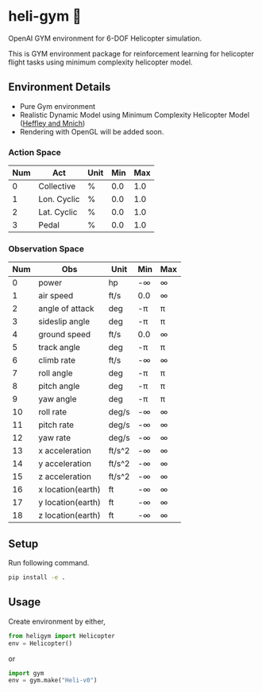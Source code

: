 # heli-gym 🚁
OpenAI GYM environment for 6-DOF Helicopter simulation.

This is GYM environment package for reinforcement learning for helicopter flight tasks using minimum complexity helicopter model.

## Environment Details

* Pure Gym environment
* Realistic Dynamic Model using Minimum Complexity Helicopter Model ([Heffley and Mnich](https://robertheffley.com/docs/Sim_modeling/Heffley-Mnich--Minimum-Complexity%20Helicopter%20Simulation%20Math%20Model--NASA%20CR%20177476.pdf))
* Rendering with OpenGL will be added soon.

### Action Space
| Num | Act                | Unit  | Min   | Max    |
|-----|--------------------|-------|-------|--------|
| 0   | Collective         | %     | 0.0   | 1.0    |
| 1   | Lon. Cyclic        | %     | 0.0   | 1.0    |
| 2   | Lat. Cyclic        | %     | 0.0   | 1.0    |
| 3   | Pedal              | %     | 0.0   | 1.0    |

### Observation Space
| Num | Obs                | Unit  | Min   | Max    |
|-----|--------------------|-------|-------|--------|
| 0   | power              | hp    | -∞    | ∞      |
| 1   | air speed          | ft/s  | 0.0   | ∞      |  
| 2   | angle of attack    | deg   | -π    | π      |
| 3   | sideslip angle     | deg   | -π    | π      |
| 4   | ground speed       | ft/s  | 0.0   | ∞      |  
| 5   | track angle        | deg   | -π    | π      |
| 6   | climb rate         | ft/s  | -∞    | ∞      |  
| 7   | roll angle         | deg   | -π    | π      |
| 8   | pitch angle        | deg   | -π    | π      |
| 9   | yaw angle          | deg   | -π    | π      |
| 10  | roll rate          | deg/s | -∞    | ∞      |  
| 11  | pitch rate         | deg/s | -∞    | ∞      |  
| 12  | yaw rate           | deg/s | -∞    | ∞      |  
| 13  | x acceleration     | ft/s^2| -∞    | ∞      |  
| 14  | y acceleration     | ft/s^2| -∞    | ∞      |  
| 15  | z acceleration     | ft/s^2| -∞    | ∞      |  
| 16  | x location(earth)  | ft    | -∞    | ∞      |  
| 17  | y location(earth)  | ft    | -∞    | ∞      |  
| 18  | z location(earth)  | ft    | -∞    | ∞      |

## Setup
Run following command.
```bash
pip install -e .
```

## Usage
Create environment by either,
```python
from heligym import Helicopter
env = Helicopter()
```
or
```python
import gym
env = gym.make("Heli-v0")
```


